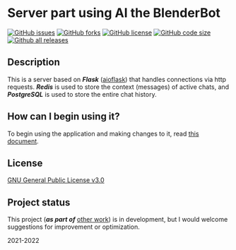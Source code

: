 # Server part using AI the BlenderBot
[![GitHub issues](https://img.shields.io/github/issues/VladimirNikel/serverAI_ChatBotWithAI)](https://github.com/VladimirNikel/serverAI_ChatBotWithAI/issues)
[![GitHub forks](https://img.shields.io/github/forks/VladimirNikel/serverAI_ChatBotWithAI)](https://github.com/VladimirNikel/serverAI_ChatBotWithAI/network)
[![GitHub license](https://img.shields.io/github/license/VladimirNikel/serverAI_ChatBotWithAI)](https://github.com/VladimirNikel/serverAI_ChatBotWithAI)
[![GitHub code size](https://img.shields.io/github/languages/code-size/VladimirNikel/serverAI_ChatBotWithAI?style=flat)](https://github.com/VladimirNikel/serverAI_ChatBotWithAI)
[![Github all releases](https://img.shields.io/github/downloads/VladimirNikel/serverAI_ChatBotWithAI/total.svg)](https://github.com/VladimirNikel/serverAI_ChatBotWithAI/releases/)



## Description
This is a server based on ***Flask*** ([aioflask](https://pypi.org/project/aioflask/)) that handles connections via http requests. ***Redis*** is used to store the context (messages) of active chats, and ***PostgreSQL*** is used to store the entire chat history.


## How can I begin using it?
To begin using the application and making changes to it, read [this document](./Manual.md).

## License

[GNU General Public License v3.0](./LICENSE)

## Project status

This project (***as part of*** [other work](https://github.com/VladimirNikel/ChatBotWithAI)) is in development, but I would welcome suggestions for improvement or optimization.

2021-2022